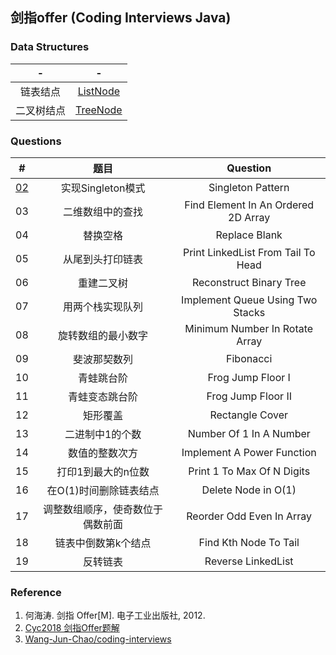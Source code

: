 
## 剑指offer (Coding Interviews Java)

### Data Structures

|-|-|
|:---:|:---:|
|链表结点|[ListNode](coding_interviews/ListNode)|
|二叉树结点|[TreeNode](coding_interviews/TreeNode)|

### Questions

|#|题目|Question|
|:---:|:---:|:---:|
|[02](coding_interviews/Solution02)|实现Singleton模式|Singleton Pattern|
|03|二维数组中的查找|Find Element In An Ordered 2D Array|
|04|替换空格|Replace Blank|
|05|从尾到头打印链表|Print LinkedList From Tail To Head|
|06|重建二叉树|Reconstruct Binary Tree|
|07|用两个栈实现队列|Implement Queue Using Two Stacks|
|08|旋转数组的最小数字|Minimum Number In Rotate Array|
|09|斐波那契数列|Fibonacci|
|10|青蛙跳台阶|Frog Jump Floor I|
|11|青蛙变态跳台阶|Frog Jump Floor II|
|12|矩形覆盖|Rectangle Cover|
|13|二进制中1的个数|Number Of 1 In A Number|
|14|数值的整数次方|Implement A Power Function|
|15|打印1到最大的n位数|Print 1 To Max Of N Digits|
|16|在O(1)时间删除链表结点|Delete Node in O(1)|
|17|调整数组顺序，使奇数位于偶数前面|Reorder Odd Even In Array|
|18|链表中倒数第k个结点|Find Kth Node To Tail|
|19|反转链表|Reverse LinkedList|

### Reference

1. 何海涛. 剑指 Offer[M]. 电子工业出版社, 2012.
2. [Cyc2018 剑指Offer题解](https://cyc2018.github.io/CS-Notes/#/notes/%E5%89%91%E6%8C%87%20offer%20%E9%A2%98%E8%A7%A3)
3. [Wang-Jun-Chao/coding-interviews](https://github.com/Wang-Jun-Chao/coding-interviews/tree/master/src)




